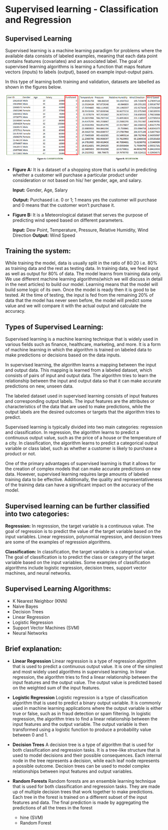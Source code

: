 # Supervised learning - Classification and Regression

## Supervised Learning

Supervised learning is a machine learning paradigm for problems where the available data consists of labeled examples, meaning that each data point contains features (covariates) and an associated label. The goal of supervised learning algorithms is learning a function that maps feature vectors (inputs) to labels (output), based on example input-output pairs.

In this type of learning both training and validation, datasets are labelled as shown in the figures below. 

![image](./supervised-data.png)

- **Figure A:** It is a dataset of a shopping store that is useful in predicting whether a customer will purchase a particular product under consideration or not based on his/ her gender, age, and salary. 
    
    **Input:** Gender, Age, Salary 
    
    **Output:** Purchased i.e. 0 or 1; 1 means yes the customer will purchase and 0 means that the customer won’t purchase it. 
- **Figure B:** It is a Meteorological dataset that serves the purpose of predicting wind speed based on different parameters. 

    **Input:** Dew Point, Temperature, Pressure, Relative Humidity, Wind Direction 
    **Output:** Wind Speed 

## Training the system: 
While training the model, data is usually split in the ratio of 80:20 i.e. 80% as training data and the rest as testing data. In training data, we feed input as well as output for 80% of data. The model learns from training data only. We use different machine learning algorithms(which we will discuss in detail in the next articles) to build our model. Learning means that the model will build some logic of its own. 
Once the model is ready then it is good to be tested. At the time of testing, the input is fed from the remaining 20% of data that the model has never seen before, the model will predict some value and we will compare it with the actual output and calculate the accuracy. 

## Types of Supervised Learning:  
Supervised learning is a machine learning technique that is widely used in various fields such as finance, healthcare, marketing, and more. It is a form of machine learning in which the algorithm is trained on labeled data to make predictions or decisions based on the data inputs.

In supervised learning, the algorithm learns a mapping between the input and output data. This mapping is learned from a labeled dataset, which consists of pairs of input and output data. The algorithm tries to learn the relationship between the input and output data so that it can make accurate predictions on new, unseen data.

The labeled dataset used in supervised learning consists of input features and corresponding output labels. The input features are the attributes or characteristics of the data that are used to make predictions, while the output labels are the desired outcomes or targets that the algorithm tries to predict.

Supervised learning is typically divided into two main categories: regression and classification. In regression, the algorithm learns to predict a continuous output value, such as the price of a house or the temperature of a city. In classification, the algorithm learns to predict a categorical output variable or class label, such as whether a customer is likely to purchase a product or not.

One of the primary advantages of supervised learning is that it allows for the creation of complex models that can make accurate predictions on new data. However, supervised learning requires large amounts of labeled training data to be effective. Additionally, the quality and representativeness of the training data can have a significant impact on the accuracy of the model.

## Supervised learning can be further classified into two categories:

**Regression:** In regression, the target variable is a continuous value. The goal of regression is to predict the value of the target variable based on the input variables. Linear regression, polynomial regression, and decision trees are some of the examples of regression algorithms.

**Classification:** In classification, the target variable is a categorical value. The goal of classification is to predict the class or category of the target variable based on the input variables. Some examples of classification algorithms include logistic regression, decision trees, support vector machines, and neural networks.


## **Supervised Learning Algorithms:**
- K Nearest Neighbor (KNN)
- Naive Bayes
- Decision Trees
- Linear Regression
- Logistic Regression
- Support Vector Machines (SVM)
- Neural Networks

## Brief explanation:

- **Linear Regression**
Linear regression is a type of regression algorithm that is used to predict a continuous output value. It is one of the simplest and most widely used algorithms in supervised learning. In linear regression, the algorithm tries to find a linear relationship between the input features and the output value. The output value is predicted based on the weighted sum of the input features.

- **Logistic Regression**
Logistic regression is a type of classification algorithm that is used to predict a binary output variable. It is commonly used in machine learning applications where the output variable is either true or false, such as in fraud detection or spam filtering. In logistic regression, the algorithm tries to find a linear relationship between the input features and the output variable. The output variable is then transformed using a logistic function to produce a probability value between 0 and 1.

- **Decision Trees**
A decision tree is a type of algorithm that is used for both classification and regression tasks. It is a tree-like structure that is used to model decisions and their possible consequences. Each internal node in the tree represents a decision, while each leaf node represents a possible outcome. Decision trees can be used to model complex relationships between input features and output variables.

- **Random Forests**
Random forests are an ensemble learning technique that is used for both classification and regression tasks. They are made up of multiple decision trees that work together to make predictions. Each tree in the forest is trained on a different subset of the input features and data. The final prediction is made by aggregating the predictions of all the trees in the forest

    - hine (SVM)
    - Random Forest
